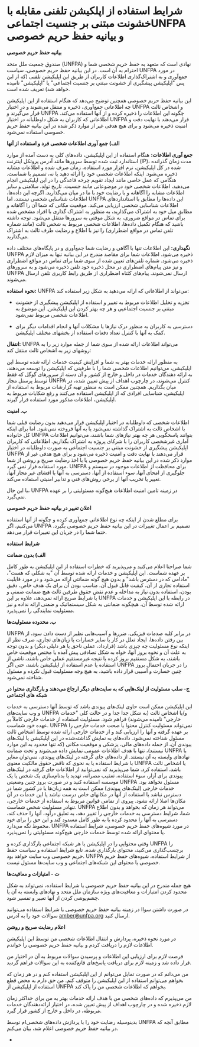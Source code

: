 # شرایط استفاده از اپلکیشن تلفنی مقابله با خشونت مبتنی بر جنسیت اجتماعیUNFPA  و بیانیه حفظ حریم خصوصی

**بیانیه حفظ حریم خصوصی**

صندوق جمعیت ملل متحد (UNFPA) نهادی است که متعهد به حفظ حریم شخصی شما و احترام به آن است. در این بیانیه حفظ حریم خصوصی، سیاست UNFPA در مورد جمع‌آوری و به اشتراک‌گذاری اطلاعات کاربران از طریق این اپلیکیشن تلفنی (که از این پس "اپلیکیشن پیشگیری از خشونت مبتنی بر جنسیت اجتماعی" یا "اپلیکیشن" نامیده خواهد شد) تعریف شده است.

این بیانیه حفظ حریم خصوصی همچنین توضیح می‌دهد که هنگام استفاده از این اپلیکیشن چه اطلاعاتی جمع‌آوری، ذخیره و منتقل می‌شوند و در اختیار UNFPA و اشخاص ثالث قرار می‌گیرند و UNFPA چگونه این اطلاعات را ذخیره کرده و از آنها استفاده می‌کند. اطلاعاتی که کاربران به شکل داوطلبانه در اختیار UNFPA قرار می‌دهند با نهایت دقت و امنیت ذخیره می‌شود و برای هیچ هدفی غیر از موارد ذکر شده در این بیانیه حفظ حریم خصوصی استفاده نمی‌شود.

**الف) جمع آوری اطلاعات شخصی فرد و استفاده از آنها**

**جمع آوری اطلاعات:** هنگام استفاده از این اپلیکیشن، داده‌های کلی به دست آمده از موارد استاندارد ثبت شده توسط سرورها مانند آدرس پروتکل اینترنت (IP)، مدت زمان گذرانده شده در کل اپلیکیشن، نرم افزار مورد استفاده، زمان صرف شده و اطلاعات مشابه ذخیره می‌شود. اینکه اطلاعات شخصی خود را ارائه دهید یا نه، تصمیم با شماست. هنگامی که عمل خاصی مانند ایجاد تقویم چرخه قاعدگی را در این اپلیکیشن انجام می‌دهید، اطلاعات شخصی خود در موضوعاتی مانند جنسیت، تاریخ تولد، سلامتی و سایر اطلاعات مشابه را آگاهانه و با رضایت خود با ما در میان می‌گذارید. اگرچه این داده‌ها، اطلاعات شناسایی شخصی نیستند، اما UNFPA این داده‌ها را مطابق با استانداردهای اطلاعات شناسایی شخصی ارزیابی می‌کند. موقعیت مکانی که شما آن را آگاهانه و مطابق میل خود به اشتراک می‌گذارید، به منظور به اشتراک گذاری با افراد مشخص شده برای تماس در مواقع ضروری، به شکل موقتی به سرورها منتقل می‌شود. توجه داشته باشید که هنگام تکمیل داده‌ها، اطلاعات شخصی مربوط به شخص ثالث (مانند شماره تلفن تماس در مواقع اضطراری) را نیز با اطلاع و رضایت طرف ثالث به اشتراک می‌گذارید.

**نگهداری:** این اطلاعات تنها با آگاهی و رضایت شما جمع‌آوری و در پایگاه‌های مختلف داده UNFPA ذخیره می‌شود. اطلاعات شما برای مقاصد مندرج در این بیانیه تنها به میزان لازم ذخیره می‌شود. شماره تلفن‌های تعیین شده از سوی شما برای تماس در مواقع اضطراری و نیز متن پیام‌های اضطراری در محل ذخیره خود تلفن ذخیره می‌شود و به سرورهای UNFPA ارسال نمی‌شوند. پیام‌های کئتاه اضطراری از طریق رابط کاربری تلفن ارسال می‌شوند.

**نحوه استفاده:** UNFPA می‌تواند از اطلاعاتی که ارائه می‌دهید به شکل زیر استفاده کند:

- تجزیه و تحلیل اطلاعات مربوط به تغییر و استفاده از اپلیکیشن پیشگیری از خشونت مبتنی بر جنسیت اجتماعیی و هر چه بهتر کردن این اپلیکیشن. این موضوع به اطلاعات شخصی مربوط نمی‌شود.

- دسترسی به کاربران به منظور درک نیازها یا مشکلات آنها و انجام اقدامات دیگر برای کمک به آنها با کنترل تعداد دفعات استفاده از بخشهای مختلف اپلیکیشن.

**انتقال:** UNFPA می‌تواند اطلاعات ارائه شده از سوی شما از جمله موارد زیر را به روشهای زیر به اشخاص ثالث منتقل کند:

به منظور ارائه خدمات بهتر به شما و افزایش کیفیت خدمات ارائه شده توسط این اپلیکیشن، می‌توانیم اطلاعات شخصی شما را با طرفینی که اپلیکیشن را توسعه می‌دهند، به ارائه دهندگان خدمات در داخل و خارج از کشور و آن دسته از سرورهای گوگل که فقط توسط پرسنل مجاز UNFPA کنترل می‌شوند، در چارچوب اهداف از پیش تعیین شده، در میان بگذاریم. همچنین ممکن است به منظور تهیه گزارشات مربوط به استفاده از اپلیکیشن، شناسایی افرادی که از اپلیکیشن استفاده می‌کنند و رفع شکایات مربوط به اپلیکیشن، اطلاعات مذکور مورد استفاده قرار گیرند.

**ب. امنیت**

اطلاعات شخصی که داوطلبانه در اختیار اپلیکیشن قرار می‌دهید بدون رضایت قبلی شما با اشخاص ثالث به اشتراک گذاشته نمی‌شود یا به آنها فروخته نمی‌شود. اما برای  اینکه کل خانواده UNFPA بتوانند پاسخگویی هر چه بهتر نیازهای شما باشند، می‌توانیم اطلاعات آماری غیرشخصی کاربران را با شرکای پروژه به اشتراک بگذاریم. اطلاعاتی که کاربران اپلیکیشن پیشگیری از خشونت مبتنی بر جنسیت اجتماعی به صورت داوطلبانه در اختیار UNFPA قرار می‌دهند با نهایت دقت و امنیت ذخیره می‌شود و برای هیچ هدفی غیر از موارد ذکر شده در این بیانیه حفظ حریم خصوصی یا با اخذ رضایت صریح و روشن از شما مورد استفاده قرار نمی گیرد. UNFPA برای محافظت از اطلاعات موجود در سیستم و جلوگیری از امحای آنها، سوء استفاده از آنها، دسترسی به آنها یا افشای غیر مجاز آنها، تغییر یا تخریب آنها از برخی روش‌های فنی و تدابیر امنیتی استفاده می‌کند.

با این حال، UNFPA در زمینه تامین امنیت اطلاعات هیچ‌گونه مسئولیتی را بر عهده نمی‌گیرد.


**اعلان تغییر در بیانیه حفظ حریم خصوصی**

برای مطلع شدن از اینکه چه نوع اطلاعاتی جمع‌آوری کرده و چگونه از آنها استفاده می‌کنیم، اگر UNFPA تصمیم بر اعمال تغییرات در این بیانیه حفظ حریم خصوصی بگیرد، حتما شما را در جریان این تغییرات قرار می‌دهد.

**شرایط استفاده**

**الف)  بدون ضمانت**

شما صراحتا اعلام می‌کنید و می‌پذیرید که خطرات استفاده از این اپلیکیشن به طور کامل بر عهده شماست. این اپلیکیشن و خدمات ارائه شده توسط آن "به شکلی که هست"، "مادامی که در دسترس باشد" و بدون هیچ گونه ضمانتی ارائه می‌شود و در مورد قابلیت استفاده تجاری از آن، کیفیت قابل قبول آن، مناسب بودن آن برای یک هدف خاص، دقیق بودن، استفاده بدون نیاز به مداخله و عدم نقض حقوق طرفین ثالث هیچ ضمانت ضمنی و یا شرایط صریح ارائه نمی‌دهد، علاوه بر این UNFPA در رابطه با این اپلیکیشن و خدمات ارائه شده توسط آن، هیچگونه ضمانتی به شکل سیستماتیک و ضمنی ارائه نداده و نیز مسئولیت نمایندگی را نمی‌پذیرد.

**ب. محدوده مسئولیت‌ها**

UNFPA در برابر کلیه صدمات فیزیکی، ضررها و آسیب‌هایی نظیر از دست دادن سود، از بین رفتن داده‌ها، ایجاد تعلل در کار یا سایر خسارات یا زیان‌های تجاری، صرف نظر از اینکه نوع مسئولیت چه چیزی باشد (قرارداد، عملی ناحق یا هر دلیلی دیگر) و بدون توجه به علت آن و نحوه بروز آنها، خواه به شکل تصادفی پیش آمده یا مختص موقعیت خاص باشند، به شکل مستقیم بروز کرده یا نتیجه غیرمستقیم عملی خاص باشند، ناشی از استفاده یا عدم استفاده از اپلیکیشن باشند، حتی اگر UNFPA را در جریان احتمال بروز چنین خسارت و آسیبی قرار داده باشید، به هیچ وجه مسئولیت قبول نکرده و مسئول شناخته نمی‌شود.

**ج- سلب مسئولیت از لینک‌هایی که به سایت‌های دیگر ارجاع می‌دهند و بارگذاری محتوا در شبکه های اجتماعی**

این اپلیکیشن ممکن است حاوی لینک‌های پیوندی باشد که توسط آنها دسترسی به خدمات و وب سایت‌های UNFPA و/یا اشخاص ثالث (به شکل جدا جدا و در حالت کلی "خدمات خارجی" نامیده می‌شوند) فراهم شود. مسئولیت استفاده از خدمات خارجی کاملاً بر عهده خود شماست. UNFPA نمی‌تواند مسئولیت کنترل محتوا یا صحت خدمات خارجی را بر عهده گرفته و آنها را ارزیابی کند و از خدمات خارجی ارائه شده توسط اشخاص ثالث مسئول شناخته نمی‌شود. داده‌های به نمایش گذاشته‌شده در این اپلیکیشن یا لینک‌های پیوندی آن، از جمله داده‌های مالی، پزشکی و موقعیت مکانی (که تنها محدود به این موارد نیستند)، تنها با هدف اطلاعات عمومی نمایش داده می‌شوند و تحت ضمانت UNFPA یا نهادهای وابسته به آن نیستند. از داده‌های جای گرفته در لینک‌های پیوندی، نمی‌توان مغایر با شرایط استفاده یا به نحوی که ناقض حقوق مالکیت معنوی UNFPA یا اشخاص ثالث باشد، استفاده کرد. شما می‌پذیرید که نمی‌توانید از اطلاعات جای گرفته در لینک‌های پیوندی برای آزار، سوء استفاده، تعقیب مصرانه، تهدید یا بدنام‌سازی یک شخص یا یک موسسه استفاده کنید و در صورت بروز چنین وضعیتی UNFPA مسئول نخواهد بود. خدمات خارجی (لینک‌های پیوندی) ممکن است به همه زبان‌ها یا در کشور شما در دسترس نباشد یا استفاده از آنها در مکانهای خاص درست نباشد یا این خدمات در آن مکان‌ها اصلا ارائه نشود. پیروی از تمامی قوانین مربوط به استفاده از خدمات خارجی، تنهادر مسئولیت شخص شماست. UNFPA می‌تواند هر زمان که بخواهد و بدون اطلاع شما، شرایط دسترسی به خدمات خارجی را تغییر دهد، به تعلیق درآود، آنها را حذف کند، دسترسی به آنها را محدود کرده یا به طور کامل مسدود کند و این حق را برای خود محفوظ نگه می‌دارد. UNFPA در مورد شیوه‌های حفظ حریم خصوصی، شرایط استفاده یا محتوای ارائه شده توسط خدمات خارجی هیچ‌گونه مسئولیتی را نمی‌پذیرد.

وقتی محتوایی را در اپلیکیشن یا هر شبکه اجتماعی بارگذاری کرده و UNFPA را برچسب‌گذاری می‌کنید، محتوای بارگذاری شده، تابع شرایط استفاده و سیاست حفظ حریم خصوصی وب سایت خواهد بود. UNFPA از شرایط استفاده، شیوه‌های حفظ حریم خصوصی یا محتوای این شبکه‌های اجتماعی و وب سایت‌ها مسئول نیست.

**ت - امتیازات و معافیت‌ها**

هیچ جمله مندرج در این بیانیه حفظ حریم خصوصی یا شرایط استفاده، نمی‌تواند به شکل محدود کردن امتیازات و معافیت‌های ویژه سازمان ملل متحد و نهادهای وابسته به آن یا چشم‌پوشی کردن از آنها تعبیر و تفسیر شود.

در صورت داشتن سواا در زمینه بیانیه حفظ حریم خصوصی یا شرایط استفاده می‌توانید سوالات خود را به آدرس amber@unfpa.org ارسال کنید.

**اعلام رضایت صریح و  روشن**

در مورد نحوه ذخیره، پردازش و انتقال اطلاعات شخصی من توسط این اپلیکیشن اطلاعات لازم را دریافت کردم و بیانیه حفظ حریم خصوصی را خواندم.

فرصت لازم برای ارزیابی این اطلاعات و پرسیدن سوالات مربوط به آن در اختیار من قرار داده شد و زمینه لازم برای دریافت پاسخ‌های قانع‌کننده به این سوالات فراهم گردید.

من می‌دانم که در صورت تمایل می‌توانم از این اپلیکیشن استفاده کنم و در هر زمان که بخواهم می‌توانم استفاده از این اپلیکیشن را متوقف کنم. من حق دارم به محض قطع استفاده از اپلیکیشن از UNFPA بخواهم که اطلاعات شخصی من را پاک کند.

من می‌پذیرم که داده‌های شخصی من با هدف ارائه خدمات بهتر به من برای حداکثر زمان لازم ذخیره شده و در چارچوب اهداف از پیش تعیین شده، در اختیار ارائه‌دهندگان خدمات مربوطه، در داخل و خارج از کشور قرار گیرد.

بدینوسیله رضایت خود را با  پردازش داده‌های شخصی‌ام توسط UNFPA مطابق آنچه که در بیانیه حفظ حریم خصوصی اعلام شد، بیان می‌کنم.

-
